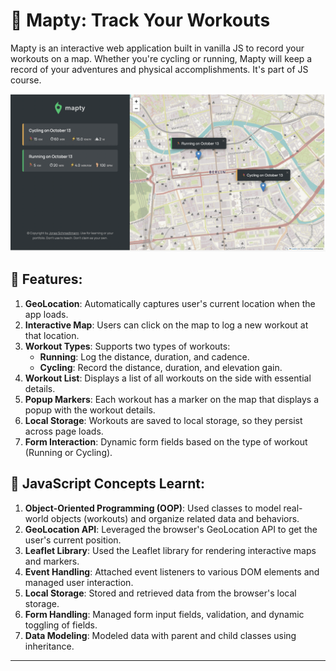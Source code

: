 # 📍 Mapty: Track Your Workouts

Mapty is an interactive web application built in vanilla JS to record your workouts on a map. Whether you're cycling or running, Mapty will keep a record of your adventures and physical accomplishments. It's part of JS course.

![Screenshot](screenshot1.png)

## 🎯 Features:

1. **GeoLocation**: Automatically captures user's current location when the app loads.
2. **Interactive Map**: Users can click on the map to log a new workout at that location.
3. **Workout Types**: Supports two types of workouts:
    - **Running**: Log the distance, duration, and cadence.
    - **Cycling**: Record the distance, duration, and elevation gain.
4. **Workout List**: Displays a list of all workouts on the side with essential details.
5. **Popup Markers**: Each workout has a marker on the map that displays a popup with the workout details.
6. **Local Storage**: Workouts are saved to local storage, so they persist across page loads.
7. **Form Interaction**: Dynamic form fields based on the type of workout (Running or Cycling).

## 🧠 JavaScript Concepts Learnt:

1. **Object-Oriented Programming (OOP)**: Used classes to model real-world objects (workouts) and organize related data and behaviors.
2. **GeoLocation API**: Leveraged the browser's GeoLocation API to get the user's current position.
3. **Leaflet Library**: Used the Leaflet library for rendering interactive maps and markers.
4. **Event Handling**: Attached event listeners to various DOM elements and managed user interaction.
5. **Local Storage**: Stored and retrieved data from the browser's local storage.
6. **Form Handling**: Managed form input fields, validation, and dynamic toggling of fields.
7. **Data Modeling**: Modeled data with parent and child classes using inheritance.



---
